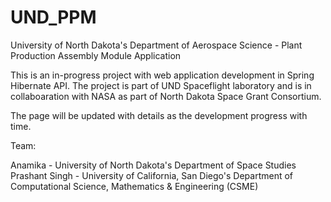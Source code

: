 # UND_PPM
University of North Dakota's Department of Aerospace Science - Plant Production Assembly Module Application

This is an in-progress project with web application development in Spring Hibernate API. The project is part of UND Spaceflight laboratory and is in collaboaration with NASA as part of North Dakota Space Grant Consortium.

The page will be updated with details as the development progress with time.

Team:

Anamika - University of North Dakota's Department of Space Studies 
Prashant Singh - University of California, San Diego's Department of Computational Science, Mathematics & Engineering (CSME)

